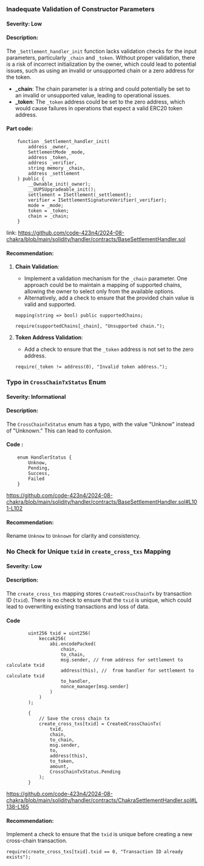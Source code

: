 ### Inadequate Validation of Constructor Parameters

#### Severity: Low

#### Description:
The `_Settlement_handler_init` function lacks validation checks for the input parameters, particularly `_chain` and `_token`. Without proper validation, there is a risk of incorrect initialization by the owner, which could lead to potential issues, such as using an invalid or unsupported chain or a zero address for the token.

- **_chain**: The chain parameter is a string and could potentially be set to an invalid or unsupported value, leading to operational issues.
- **_token**: The `_token` address could be set to the zero address, which would cause failures in operations that expect a valid ERC20 token address.

#### Part code:

``` solidity 
    function _Settlement_handler_init(
        address _owner,
        SettlementMode _mode,
        address _token,
        address _verifier,
        string memory _chain,
        address _settlement
    ) public {
        __Ownable_init(_owner);
        __UUPSUpgradeable_init();
        settlement = ISettlement(_settlement);
        verifier = ISettlementSignatureVerifier(_verifier);
        mode = _mode;
        token = _token;
        chain = _chain;
    }
```
link: https://github.com/code-423n4/2024-08-chakra/blob/main/solidity/handler/contracts/BaseSettlementHandler.sol
#### Recommendation:
1. **Chain Validation**:
   - Implement a validation mechanism for the `_chain` parameter. One approach could be to maintain a mapping of supported chains, allowing the owner to select only from the available options.
   - Alternatively, add a check to ensure that the provided chain value is valid and supported.

   ```solidity
   mapping(string => bool) public supportedChains;

   require(supportedChains[_chain], "Unsupported chain.");
   ```

2. **Token Address Validation**:
   - Add a check to ensure that the `_token` address is not set to the zero address.

   ```solidity
   require(_token != address(0), "Invalid token address.");
   ```
### Typo in `CrossChainTxStatus` Enum

#### Severity: Informational

#### Description:
The `CrossChainTxStatus` enum has a typo, with the value "Unknow" instead of "Unknown." This can lead to confusion.

#### Code :

``` solidity
    enum HandlerStatus {
        Unknow,
        Pending,
        Success,
        Failed
    }
```
https://github.com/code-423n4/2024-08-chakra/blob/main/solidity/handler/contracts/BaseSettlementHandler.sol#L101-L102
#### Recommendation:
Rename `Unknow` to `Unknown` for clarity and consistency.





###  No Check for Unique `txid` in `create_cross_txs` Mapping

#### Severity: Low

#### Description:
The `create_cross_txs` mapping stores `CreatedCrossChainTx` by transaction ID (`txid`). There is no check to ensure that the `txid` is unique, which could lead to overwriting existing transactions and loss of data.

#### Code

``` solidity
        uint256 txid = uint256(
            keccak256(
                abi.encodePacked(
                    chain,
                    to_chain,
                    msg.sender, // from address for settlement to calculate txid
                    address(this), //  from handler for settlement to calculate txid
                    to_handler,
                    nonce_manager[msg.sender]
                )
            )
        );

        {
            // Save the cross chain tx
            create_cross_txs[txid] = CreatedCrossChainTx(
                txid,
                chain,
                to_chain,
                msg.sender,
                to,
                address(this),
                to_token,
                amount,
                CrossChainTxStatus.Pending
            );
        }
```
https://github.com/code-423n4/2024-08-chakra/blob/main/solidity/handler/contracts/ChakraSettlementHandler.sol#L138-L165
#### Recommendation:
Implement a check to ensure that the `txid` is unique before creating a new cross-chain transaction.

```solidity
require(create_cross_txs[txid].txid == 0, "Transaction ID already exists");
```